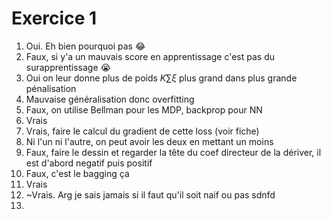 # Exercice 1
1. Oui. Eh bien pourquoi pas :joy:
2. Faux, si y'a un mauvais score en apprentissage c'est pas du surapprentissage :sob:
3. Oui on leur donne plus de poids $K\sum \xi$ plus grand dans plus grande pénalisation
4. Mauvaise généralisation donc overfitting
5. Faux, on utilise Bellman pour les MDP, backprop pour NN
6. Vrais
7. Vrais, faire le calcul du gradient de cette loss (voir fiche)
8. Ni l'un ni l'autre, on peut avoir les deux en mettant un moins 
9. Faux, faire le dessin et regarder la tête du coef directeur de la dériver, il est d'abord negatif puis positif
10. Faux, c'est le bagging ça
11. Vrais
12. ~Vrais. Arg je sais jamais si il faut qu'il soit naif ou pas sdnfd
13. 